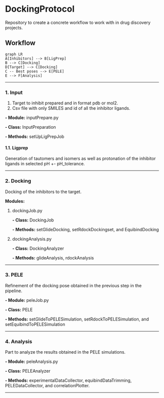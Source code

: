 
# DockingProtocol

Repository to create a concrete workflow to work with in drug discovery projects.


## Workflow

```mermaid
graph LR
A[Inhibitors] --> B[LigPrep]
B --> C[Docking]
D[Target] --> C[Docking]
C -- Best poses --> E[PELE]
E --> F[Analysis]
```
---

### 1. Input

1. Target to inhibit prepared and in format pdb or mol2.
2. Csv file with only SMILES and id of all the inhibitor ligands.

**- Module:** inputPrepare.py

**- Class:** InputPreparation

**- Methods:** setUpLigPrepJob

#### 1.1. Ligprep

Generation of tautomers and isomers as well as protonation of the inhibitor ligands in selected pH +- pH_tolerance.

---

### 2. Docking

Docking of the inhibitors to the target.

**Modules:** 
1. dockingJob.py 

	**- Class:** DockingJob
	
	**- Methods:** setGlideDocking, setRdockDockingset, and EquibindDocking
	
2. dockingAnalysis.py

	**- Class:** DockingAnalyzer

	**- Methods:** glideAnalysis, rdockAnalysis

---

### 3. PELE

Refinement of the docking pose obtained in the previous step in the pipeline.

**- Module:** peleJob.py

**- Class:** PELE

**- Methods:** setGlideToPELESimulation, setRdockToPELESimulation, and setEquibindToPELESimulation

---

### 4. Analysis

Part to analyze the results obtained in the PELE simulations.

**- Module:** peleAnalysis.py

**- Class:** PELEAnalyzer

**- Methods:** experimentalDataCollector, equibindDataTrimming, PELEDataCollector, and correlationPlotter.

---
